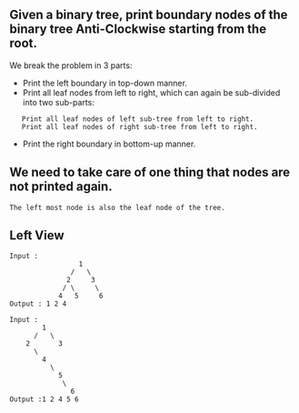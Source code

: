 ## Given a binary tree, print boundary nodes of the binary tree Anti-Clockwise starting from the root.
We break the problem in 3 parts:
- Print the left boundary in top-down manner.
- Print all leaf nodes from left to right, which can again be sub-divided into two sub-parts:
```
   Print all leaf nodes of left sub-tree from left to right.
   Print all leaf nodes of right sub-tree from left to right.
```
- Print the right boundary in bottom-up manner.

## We need to take care of one thing that nodes are not printed again. 
    The left most node is also the leaf node of the tree.


## Left View
```
Input : 
                 1
               /   \
              2     3
             / \     \
            4   5     6             
Output : 1 2 4

Input :
        1
      /   \
    2       3
      \   
        4  
          \
            5
             \
               6
Output :1 2 4 5 6
```
      
